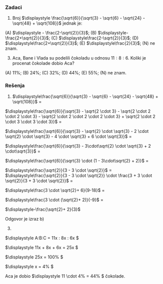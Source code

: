 ### Zadaci

1. Broj $\displaystyle \frac{\sqrt{6}}{\sqrt{3} - \sqrt{6} - \sqrt{24} - \sqrt{48} + \sqrt{108}}$ jednak je:

(A) $\displaystyle - \frac{2-\sqrt{2}}{3}$;
(B) $\displaystyle- \frac{2+\sqrt{2}}{3}$;
(C) $\displaystyle\frac{2-\sqrt{2}}{3}$;
(D) $\displaystyle\frac{2+\sqrt{2}}{3}$;
(E) $\displaystyle\frac{2}{3}$;
(N) ne znam.

3. Aca, Bane i Vlada su podelili čokoladu u odnosu $\displaystyle 11 : 8 : 6$. Koliki je procenat čokolade
dobio Aca?

(A) 11%; 
(B) 24%; 
(C) 32%; 
(D) 44%; 
(E) 55%; 
(N) ne znam.


### Rešenja

1. $\displaystyle\frac{\sqrt{6}}{\sqrt{3} - \sqrt{6} - \sqrt{24} - \sqrt{48} + \sqrt{108}}$  = 

$\displaystyle\frac{\sqrt{6}}{\sqrt{3} - \sqrt{2 \cdot 3} - \sqrt{2 \cdot 2 \cdot 2 \cdot 3} - \sqrt{2 \cdot 2 \cdot 2 \cdot 2 \cdot 3}  + \sqrt{2 \cdot 2 \cdot 3 \cdot 3 \cdot 3}}$ =

$\displaystyle\frac{\sqrt{6}}{\sqrt{3} - \sqrt{2} \cdot \sqrt{3} - 2 \cdot \sqrt{2} \cdot \sqrt{3} - 4 \cdot \sqrt{3}  +  6 \cdot \sqrt{3}}$ =

$\displaystyle\frac{\sqrt{6}}{\sqrt{3} - 3\cdot\sqrt{2} \cdot \sqrt{3} +  2 \cdot\sqrt{3}}$ =

$\displaystyle\frac{\sqrt{6}}{\sqrt{3} \cdot (1 - 3\cdot\sqrt{2} + 2)}$ =

$\displaystyle\frac{\sqrt{2}}{3 - 3 \cdot \sqrt{2}}$ =
$\displaystyle\frac{\sqrt{2}}{3 - 3 \cdot \sqrt{2}} \cdot \frac{3 + 3 \cdot \sqrt{2}}{3 + 3 \cdot \sqrt{2}}$  =

$\displaystyle\frac{3 \cdot \sqrt{2}+ 6}{9-18}$  =

$\displaystyle\frac{3 \cdot (\sqrt{2}+ 2)}{-9}$  =

$\displaystyle-\frac{\sqrt{2}+ 2}{3}$ 

Odgovor je izraz b) 



3. 
$\displaystyle A:B:C  = 11x : 8x : 6x $

$\displaystyle 11x + 8x + 6x = 25x $

$\displaystyle 25x = 100\% $

$\displaystyle x = 4\% $

Aca je dobio $\displaystyle 11 \cdot 4\% = 44\%   $  čokolade.






